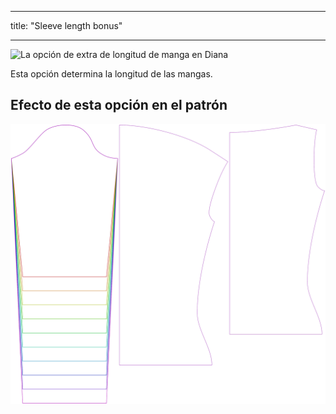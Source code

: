- - -
title: "Sleeve length bonus"
- - -

![La opción de extra de longitud de manga en Diana](./sleevelengthbonus.svg)

Esta opción determina la longitud de las mangas.

## Efecto de esta opción en el patrón

![Esta imagen muestra el efecto de esta opción superponiendo varias variantes que tienen un valor diferente para esta opción](diana_sleevelengthbonus_sample.svg "Effect of this option on the pattern")
